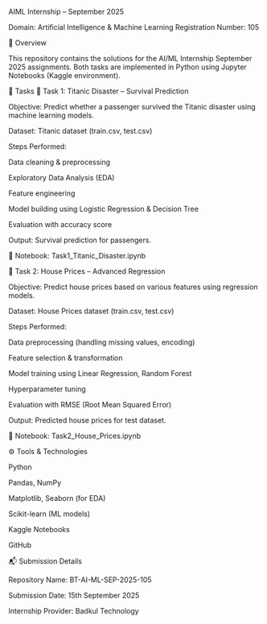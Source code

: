 AIML Internship – September 2025

Domain: Artificial Intelligence & Machine Learning
Registration Number: 105

📌 Overview

This repository contains the solutions for the AI/ML Internship September 2025 assignments.
Both tasks are implemented in Python using Jupyter Notebooks (Kaggle environment).

📝 Tasks
🔹 Task 1: Titanic Disaster – Survival Prediction

Objective: Predict whether a passenger survived the Titanic disaster using machine learning models.

Dataset: Titanic dataset (train.csv, test.csv)

Steps Performed:

Data cleaning & preprocessing

Exploratory Data Analysis (EDA)

Feature engineering

Model building using Logistic Regression & Decision Tree

Evaluation with accuracy score

Output: Survival prediction for passengers.

📄 Notebook: Task1_Titanic_Disaster.ipynb

🔹 Task 2: House Prices – Advanced Regression

Objective: Predict house prices based on various features using regression models.

Dataset: House Prices dataset (train.csv, test.csv)

Steps Performed:

Data preprocessing (handling missing values, encoding)

Feature selection & transformation

Model training using Linear Regression, Random Forest

Hyperparameter tuning

Evaluation with RMSE (Root Mean Squared Error)

Output: Predicted house prices for test dataset.

📄 Notebook: Task2_House_Prices.ipynb

⚙️ Tools & Technologies

Python

Pandas, NumPy

Matplotlib, Seaborn (for EDA)

Scikit-learn (ML models)

Kaggle Notebooks

GitHub

📬 Submission Details

Repository Name: BT-AI-ML-SEP-2025-105

Submission Date: 15th September 2025

Internship Provider: Badkul Technology
